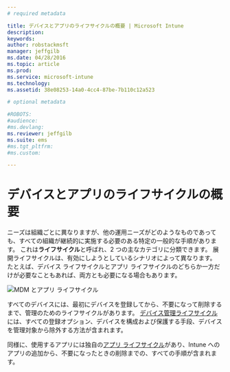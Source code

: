 ```yaml
---
# required metadata

title: デバイスとアプリのライフサイクルの概要 | Microsoft Intune
description:
keywords:
author: robstackmsft
manager: jeffgilb
ms.date: 04/28/2016
ms.topic: article
ms.prod:
ms.service: microsoft-intune
ms.technology:
ms.assetid: 38e08253-14a0-4cc4-87be-7b110c12a523

# optional metadata

#ROBOTS:
#audience:
#ms.devlang:
ms.reviewer: jeffgilb
ms.suite: ems
#ms.tgt_pltfrm:
#ms.custom:

---
```


# デバイスとアプリのライフサイクルの概要

ニーズは組織ごとに異なりますが、他の運用ニーズがどのようなものであっても、すべての組織が継続的に実施する必要のある特定の一般的な手順があります。 これは**ライフサイクル**と呼ばれ、2 つの主なカテゴリに分類できます。 展開ライフサイクルは、有効にしようとしているシナリオによって異なります。 たとえば、デバイス ライフサイクルとアプリ ライフサイクルのどちらか一方だけが必要なこともあれば、両方とも必要になる場合もあります。

![MDM とアプリ ライフサイクル](./media/device_appslifecycle_nobg.png "mobile device and app lifecycles")

すべてのデバイスには、最初にデバイスを登録してから、不要になって削除するまで、管理のためのライフサイクルがあります。 [デバイス管理ライフサイクル](overview-of-device-lifecycle-in-microsoft-intune.md)には、すべての登録オプション、デバイスを構成および保護する手段、デバイスを管理対象から除外する方法が含まれます。

同様に、使用するアプリには独自の[アプリ ライフサイクル](overview-of-app-lifecycle-in-microsoft-intune.md)があり、Intune へのアプリの追加から、不要になったときの削除までの、すべての手順が含まれます。


<!--HONumber=May16_HO1-->


